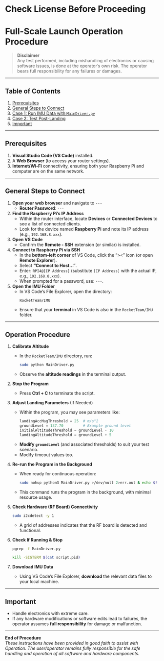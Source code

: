 # Check License Before Proceeding

# Full-Scale Launch Operation Procedure

> **Disclaimer**  
> Any test performed, including mishandling of electronics or causing software issues, is done at the operator’s own risk. The operator bears full responsibility for any failures or damages.

---

## Table of Contents
1. [Prerequisites](#prerequisites)
2. [General Steps to Connect](#general-steps-to-connect)
3. [Case 1: Run IMU Data with `MainDriver.py`](#case-1-run-imu-data-with-maindriverpy)
4. [Case 2: Test Post-Landing](#case-2-test-post-landing)
5. [Important](#important)

---

## Prerequisites
1. **Visual Studio Code (VS Code)** installed.
2. A **Web Browser** (to access your router settings).
3. **Internet/Wi-Fi** connectivity, ensuring both your Raspberry Pi and computer are on the same network.

---

## General Steps to Connect

1. **Open your web browser** and navigate to `---`
   - **Router Password**: `---`
2. **Find the Raspberry Pi’s IP Address**  
   - Within the router interface, locate **Devices** or **Connected Devices** to see a list of connected clients.  
   - Look for the device named **Raspberry Pi** and note its IP address (e.g., `192.168.8.xxx`).
3. **Open VS Code**  
   - Confirm the **Remote - SSH** extension (or similar) is installed.
4. **Connect to Raspberry Pi via SSH**  
   - In the **bottom-left corner** of VS Code, click the “><” icon (or open **Remote Explorer**).  
   - Select **“Connect to Host…”**.  
   - Enter: `RPI4@[IP Address]` (substitute `[IP Address]` with the actual IP, e.g., `192.168.8.xxx`).  
   - When prompted for a password, use: `---`.
5. **Open the IMU Folder**  
   - In VS Code’s File Explorer, open the directory:  
     ```
     RocketTeam/IMU
     ```
   - Ensure that your **terminal** in VS Code is also in the `RocketTeam/IMU` folder.

---

## Operation Procedure

1. **Calibrate Altitude**  
   - In the `RocketTeam/IMU` directory, run:
     ```bash
     sudo python MainDriver.py
     ```
   - Observe the **altitude readings** in the terminal output.

2. **Stop the Program**  
   - Press **Ctrl + C** to terminate the script.

3. **Adjust Landing Parameters** (If Needed)  
   - Within the program, you may see parameters like:
     ```python
     landingAccMagThreshold = 25  # m/s^2
     groundLevel = 137.70         # Example ground level
     initialAltitudeThreshold = groundLevel - 10
     landingAltitudeThreshold = groundLevel + 5
     ```
   - **Modify `groundLevel`** (and associated thresholds) to suit your test scenario.
   - Modify timeout values too. 

4. **Re-run the Program in the Background**  
   - When ready for continuous operation:
     ```bash
     sudo nohup python3 MainDriver.py >/dev/null 2>err.out & echo $! > script.pid
     ```
   - This command runs the program in the background, with minimal resource usage.

5. **Check Hardware (RF Board) Connectivity**
   ```bash
   sudo i2cdetect -y 1
   ```
   - A grid of addresses indicates that the RF board is detected and functional.

6. **Check If Running & Stop**
   ```bash
   pgrep -f MainDriver.py
   ```  
   ```bash
   kill -SIGTERM $(cat script.pid)
   ```

7. **Download IMU Data**  
   - Using VS Code’s File Explorer, **download** the relevant data files to your local machine.

---

## Important

- Handle electronics with extreme care.  
- If any hardware modifications or software edits lead to failures, the operator assumes **full responsibility** for damage or malfunction.

---

**End of Procedure**  
_These instructions have been provided in good faith to assist with Operation. The user/operator remains fully responsible for the safe handling and operation of all software and hardware components._
```
